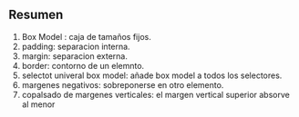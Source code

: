 ## Resumen
1. Box Model : caja de tamaños fijos.
2. padding: separacion interna.
3. margin: separacion externa.
4. border: contorno de un elemnto.
5. selectot univeral box model: añade box model a todos los selectores.
6. margenes negativos: sobreponerse en otro elemento.
7. copalsado de margenes verticales: el margen vertical superior absorve al menor